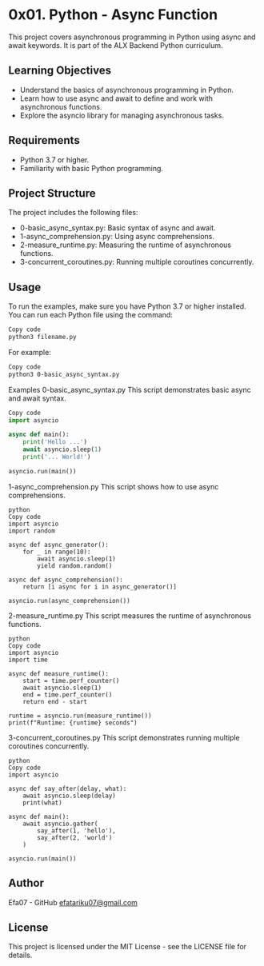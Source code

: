 # 0x01. Python - Async Function
This project covers asynchronous programming in Python using async and await keywords. It is part of the ALX Backend Python curriculum.

## Learning Objectives
* Understand the basics of asynchronous programming in Python.
* Learn how to use async and await to define and work with asynchronous functions.
* Explore the asyncio library for managing asynchronous tasks.
## Requirements
* Python 3.7 or higher.
* Familiarity with basic Python programming.
## Project Structure
The project includes the following files:

* 0-basic_async_syntax.py: Basic syntax of async and await.
* 1-async_comprehension.py: Using async comprehensions.
* 2-measure_runtime.py: Measuring the runtime of asynchronous functions.
* 3-concurrent_coroutines.py: Running multiple coroutines concurrently.
## Usage
To run the examples, make sure you have Python 3.7 or higher installed. You can run each Python file using the command:

```sh
Copy code
python3 filename.py
```
For example:

```sh
Copy code
python3 0-basic_async_syntax.py
```
Examples
0-basic_async_syntax.py
This script demonstrates basic async and await syntax.

```python
Copy code
import asyncio

async def main():
    print('Hello ...')
    await asyncio.sleep(1)
    print('... World!')

asyncio.run(main())
```
1-async_comprehension.py
This script shows how to use async comprehensions.
```
python
Copy code
import asyncio
import random

async def async_generator():
    for _ in range(10):
        await asyncio.sleep(1)
        yield random.random()

async def async_comprehension():
    return [i async for i in async_generator()]

asyncio.run(async_comprehension())
```
2-measure_runtime.py
This script measures the runtime of asynchronous functions.
```
python
Copy code
import asyncio
import time

async def measure_runtime():
    start = time.perf_counter()
    await asyncio.sleep(1)
    end = time.perf_counter()
    return end - start

runtime = asyncio.run(measure_runtime())
print(f"Runtime: {runtime} seconds")
```
3-concurrent_coroutines.py
This script demonstrates running multiple coroutines concurrently.
```
python
Copy code
import asyncio

async def say_after(delay, what):
    await asyncio.sleep(delay)
    print(what)

async def main():
    await asyncio.gather(
        say_after(1, 'hello'),
        say_after(2, 'world')
    )

asyncio.run(main())
```
## Author
Efa07 - GitHub
efatariku07@gmail.com
## License
This project is licensed under the MIT License - see the LICENSE file for details.